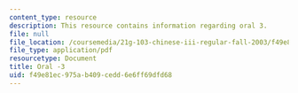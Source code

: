 ```yaml
---
content_type: resource
description: This resource contains information regarding oral 3.
file: null
file_location: /coursemedia/21g-103-chinese-iii-regular-fall-2003/f49e81ec975ab409cedd6e6ff69dfd68_MIT21G_103F03_oral_3.pdf
file_type: application/pdf
resourcetype: Document
title: Oral -3
uid: f49e81ec-975a-b409-cedd-6e6ff69dfd68
---
```

